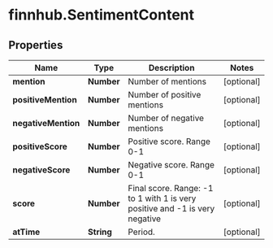 # finnhub.SentimentContent

## Properties

Name | Type | Description | Notes
------------ | ------------- | ------------- | -------------
**mention** | **Number** | Number of mentions | [optional] 
**positiveMention** | **Number** | Number of positive mentions | [optional] 
**negativeMention** | **Number** | Number of negative mentions | [optional] 
**positiveScore** | **Number** | Positive score. Range 0-1 | [optional] 
**negativeScore** | **Number** | Negative score. Range 0-1 | [optional] 
**score** | **Number** | Final score. Range: -1 to 1 with 1 is very positive and -1 is very negative | [optional] 
**atTime** | **String** | Period. | [optional] 


